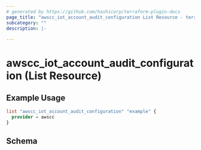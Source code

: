 ```yaml
---
# generated by https://github.com/hashicorp/terraform-plugin-docs
page_title: "awscc_iot_account_audit_configuration List Resource - terraform-provider-awscc"
subcategory: ""
description: |-
  
---
```


# awscc_iot_account_audit_configuration (List Resource)



## Example Usage

```terraform
list "awscc_iot_account_audit_configuration" "example" {
  provider = awscc
}
```

<!-- schema generated by tfplugindocs -->
## Schema

